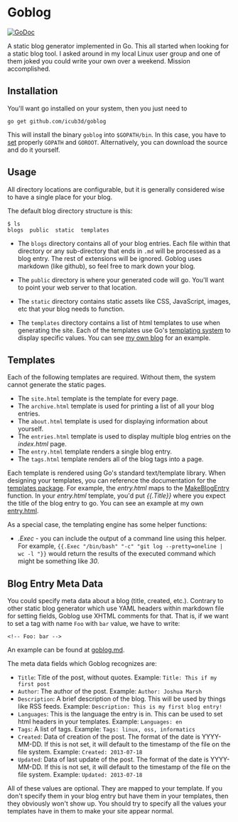 Goblog
======

[![GoDoc](https://godoc.org/github.com/icub3d/goblog?status.png)](http://godoc.org/github.com/icub3d/goblog)

A static blog generator implemented in Go. This all started when looking for a static blog tool. I asked around in my local Linux user group and one of them joked you could write your own over a weekend. Mission accomplished.

Installation
------------

You'll want go installed on your system, then you just need to 

    go get github.com/icub3d/goblog
	
This will install the binary `goblog` into `$GOPATH/bin`. In this case, you
have to [set](http://golang.org/doc/code.html#GOPATH) properly `GOPATH` and
`GOROOT`. Alternatively, you can download the source and do it yourself.

Usage
-----

All directory locations are configurable, but it is generally considered
wise to have a single place for your blog.

The default blog directory structure is this:

    $ ls
    blogs  public  static  templates

  * The `blogs` directory contains all of your blog entries. Each file
within that directory or any sub-directory that ends in `.md` will be
processed as a blog entry. The rest of extensions will be ignored. Goblog uses markdown
(like github), so feel free to mark down your blog.

  * The `public` directory is where your generated code will go. You'll want
to point your web server to that location.

  * The `static` directory contains static assets like CSS, JavaScript,
images, etc that your blog needs to function.

  * The `templates` directory contains a list of html templates to use
when generating the site. Each of the templates use Go's [templating system](http://golang.org/pkg/text/template/)
to display specific values. You can see [my own blog](https://github.com/icub3d/joshua.themarshians.com) for
an example.

Templates
---------

Each of the following templates are required. Without them, the system cannot generate the static pages.

  * The `site.html` template is the template for every page.
  * The `archive.html` template is used for printing a list of all your blog entries.
  * The `about.html` template is used for displaying information about yourself.
  * The `entries.html` template is used to display multiple blog entries on the *index.html* page.
  * The `entry.html` template renders a single blog entry.
  * The `tags.html` template renders all of the blog tags into a page.

Each template is rendered using Go's standard text/template library. When designing your templates, you can reference the documentation for the [templates package](http://godoc.org/github.com/icub3d/goblog/templates). For example, the _entry.html_ maps to the [MakeBlogEntry](http://godoc.org/github.com/icub3d/goblog/templates#Templates.MakeBlogEntry) function. In your _entry.html_ template, you'd put _{{.Title}}_ where you expect the title of the blog entry to go. You can see an example at my own [entry.html](https://github.com/icub3d/joshua.themarshians.com/blob/master/templates/entry.html).

As a special case, the templating engine has some helper functions:

  * _.Exec_ - you can include the output of a command line using this
    helper. For example, `{{.Exec "/bin/bash" "-c" "git log
    --pretty=oneline | wc -l "}}` would return the results of the
    executed command which might be something like _30_.

Blog Entry Meta Data
--------------------

You could specify meta data about a blog (title, created, etc.). Contrary to
other static blog generator which use YAML headers within markdown file for
setting fields, Goblog use XHTML comments for that. That is, if we want to set a tag with name `Foo` with `bar` value, we have to write:

    <!-- Foo: bar -->

An example can be found at [goblog.md](https://raw.github.com/icub3d/joshua.themarshians.com/master/blogs/goblog.md).
    
The meta data fields which Goblog recognizes are: 

  * `Title`: Title of the post, without quotes. Example: `Title: This if my first post`
  * `Author`: The author of the post. Example: `Author: Joshua Marsh`
  * `Description`: A brief description of the blog. This will be used by things like RSS feeds. Example: `Description: This is my first blog entry!`
  * `Languages`: This is the language the entry is in. This can be used to set html headers in your templates. Example: `Languages: en`
  * `Tags`: A list of tags. Example: `Tags: linux, oss, informatics`
  * `Created`: Data of creation of the post. The format of the date is YYYY-MM-DD. If this is not set, it will default to the timestamp of the file on the file system. Example: `Created: 2013-07-18`
  * `Updated`: Data of last update of the post. The format of the date is YYYY-MM-DD. If this is not set, it will default to the timestamp of the file on the file system. Example: `Updated: 2013-07-18`

All of these values are optional. They are mapped to your template. If you don't specify them in your blog entry but have them in your templates, then they obviously won't show up. You should try to specify all the values your templates have in them to make your site appear normal.
